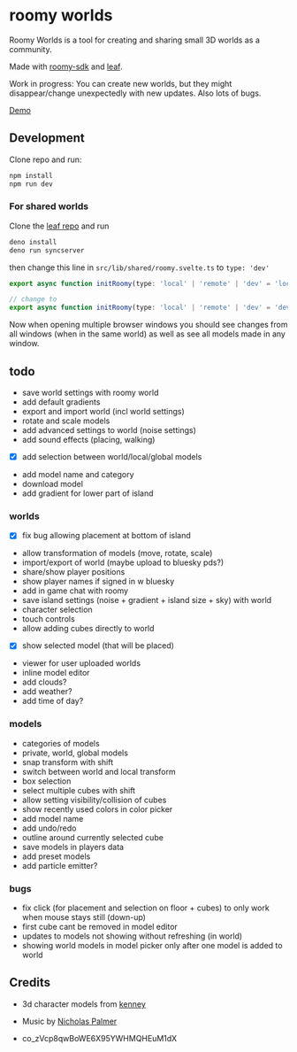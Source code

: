 # roomy worlds

Roomy Worlds is a tool for creating and sharing small 3D worlds as a community.

Made with [roomy-sdk](https://github.com/muni-town/roomy-sdk) and [leaf](https://github.com/muni-town/leaf).

Work in progress: You can create new worlds, but they might disappear/change unexpectedly with new updates. 
Also lots of bugs.

[Demo](https://flo-bit.dev/roomy-worlds)

## Development

Clone repo and run:

```bash
npm install
npm run dev
```

### For shared worlds

Clone the [leaf repo](https://github.com/muni-town/leaf) and run

```bash
deno install
deno run syncserver
```

then change this line in `src/lib/shared/roomy.svelte.ts` to `type: 'dev'`

```ts
export async function initRoomy(type: 'local' | 'remote' | 'dev' = 'local') {

// change to
export async function initRoomy(type: 'local' | 'remote' | 'dev' = 'dev') {
```

Now when opening multiple browser windows you should see changes from all windows (when in the same world) 
as well as see all models made in any window.

## todo

- save world settings with roomy world
- add default gradients
- export and import world (incl world settings)
- rotate and scale models 
- add advanced settings to world (noise settings)
- add sound effects (placing, walking)
- [x] add selection between world/local/global models
- add model name and category
- download model
- add gradient for lower part of island

### worlds

- [x] fix bug allowing placement at bottom of island
- allow transformation of models (move, rotate, scale)
- import/export of world (maybe upload to bluesky pds?)
- share/show player positions
- show player names if signed in w bluesky
- add in game chat with roomy
- save island settings (noise + gradient + island size + sky) with world
- character selection
- touch controls
- allow adding cubes directly to world
- [x] show selected model (that will be placed)
- viewer for user uploaded worlds
- inline model editor
- add clouds?
- add weather?
- add time of day?

### models 

- categories of models
- private, world, global models
- snap transform with shift
- switch between world and local transform
- box selection
- select multiple cubes with shift
- allow setting visibility/collision of cubes
- show recently used colors in color picker
- add model name
- add undo/redo
- outline around currently selected cube
- save models in players data
- add preset models
- add particle emitter?

### bugs

- fix click (for placement and selection on floor + cubes) to only work when mouse stays still (down-up)
- first cube cant be removed in model editor
- updates to models not showing without refreshing (in world)
- showing world models in model picker only after one model is added to world

## Credits

- 3d character models from [kenney](https://kenney.nl/assets/mini-characters-1)
- Music by [Nicholas Palmer](https://soundcloud.com/nicholas-palmer-4)


- co_zVcp8qwBoWE6X95YWHMQHEuM1dX